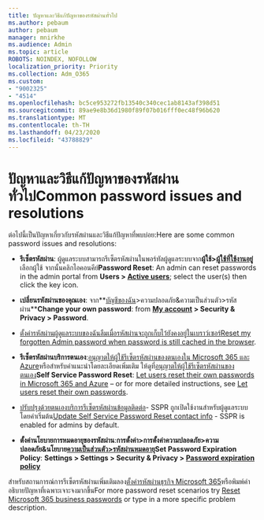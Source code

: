```yaml
---
title: ปัญหาและวิธีแก้ปัญหาของรหัสผ่านทั่วไป
ms.author: pebaum
author: pebaum
manager: mnirkhe
ms.audience: Admin
ms.topic: article
ROBOTS: NOINDEX, NOFOLLOW
localization_priority: Priority
ms.collection: Adm_O365
ms.custom:
- "9002325"
- "4514"
ms.openlocfilehash: bc5ce953272fb13540c340cec1ab8143af398d51
ms.sourcegitcommit: 89ae9e8b36d1980f89f07b016fff0ec48f96b620
ms.translationtype: MT
ms.contentlocale: th-TH
ms.lasthandoff: 04/23/2020
ms.locfileid: "43788829"
---
```

# <a name="common-password-issues-and-resolutions"></a><span data-ttu-id="1d93e-102">ปัญหาและวิธีแก้ปัญหาของรหัสผ่านทั่วไป</span><span class="sxs-lookup"><span data-stu-id="1d93e-102">Common password issues and resolutions</span></span>

<span data-ttu-id="1d93e-103">ต่อไปนี้เป็นปัญหาเกี่ยวกับรหัสผ่านและวิธีแก้ปัญหาที่พบบ่อย:</span><span class="sxs-lookup"><span data-stu-id="1d93e-103">Here are some common password issues and resolutions:</span></span>

- <span data-ttu-id="1d93e-104">**รีเซ็ตรหัสผ่าน**: ผู้ดูแลระบบสามารถรีเซ็ตรหัสผ่านในพอร์ทัลผู้ดูแลระบบจาก**ผู้ใช้>[ผู้ใช้ที่ใช้งานอยู่](https://portal.office.com/adminportal/home#/users)** เลือกผู้ใช้ จากนั้นคลิกไอคอนคีย์</span><span class="sxs-lookup"><span data-stu-id="1d93e-104">**Password Reset**: An admin can reset passwords in the admin portal from **Users > [Active users](https://portal.office.com/adminportal/home#/users)**; select the user(s) then click the key icon.</span></span>

- <span data-ttu-id="1d93e-105">**เปลี่ยนรหัสผ่านของคุณเอง**: จาก**[บัญชีของฉัน](https://portal.office.com/account/#home)>ความปลอดภัย&ความเป็นส่วนตัว>รหัสผ่าน**</span><span class="sxs-lookup"><span data-stu-id="1d93e-105">**Change your own password**:  from  **[My account](https://portal.office.com/account/#home) >  Security & Privacy > Password**.</span></span>

- <span data-ttu-id="1d93e-106">[ตั้งค่ารหัสผ่านผู้ดูแลระบบของฉันลืมเมื่อรหัสผ่านจะถูกเก็บไว้ยังคงอยู่ในเบราว์เซอร์](https://docs.microsoft.com/microsoft-365/admin/add-users/reset-passwords?view=o365-worldwide#reset-my-office-365-tenant-admin-password)</span><span class="sxs-lookup"><span data-stu-id="1d93e-106">[Reset my forgotten Admin password when password is still cached in the browser](https://docs.microsoft.com/microsoft-365/admin/add-users/reset-passwords?view=o365-worldwide#reset-my-office-365-tenant-admin-password).</span></span>

- <span data-ttu-id="1d93e-107">**รีเซ็ตรหัสผ่านบริการตนเอง**:[อนุญาตให้ผู้ใช้รีเซ็ตรหัสผ่านของตนเองใน Microsoft 365 และ Azure](https://portal.office.com/adminportal/home#/SettingsMultiPivot/:/Settings/L1/SelfServiceReset)หรือสําหรับคําแนะนําโดยละเอียดเพิ่มเติม ให้ดูที่[อนุญาตให้ผู้ใช้รีเซ็ตรหัสผ่านของตนเอง](https://docs.microsoft.com/microsoft-365/admin/add-users/let-users-reset-passwords)</span><span class="sxs-lookup"><span data-stu-id="1d93e-107">**Self Service Password Reset**: [Let users reset their own passwords in Microsoft 365 and Azure](https://portal.office.com/adminportal/home#/SettingsMultiPivot/:/Settings/L1/SelfServiceReset) – or for more detailed instructions, see [Let users reset their own passwords](https://docs.microsoft.com/microsoft-365/admin/add-users/let-users-reset-passwords).</span></span>

- <span data-ttu-id="1d93e-108">[ปรับปรุงด้วยตนเองบริการรีเซ็ตรหัสผ่านข้อมูลติดต่อ](https://go.microsoft.com/fwlink/?linkid=849451)- SSPR ถูกเปิดใช้งานสําหรับผู้ดูแลระบบโดยค่าเริ่มต้น</span><span class="sxs-lookup"><span data-stu-id="1d93e-108">[Update Self Service Password Reset contact info](https://go.microsoft.com/fwlink/?linkid=849451) - SSPR is enabled for admins by default.</span></span> 

- <span data-ttu-id="1d93e-109">**ตั้งค่านโยบายการหมดอายุของรหัสผ่าน**:**การตั้งค่า>การตั้งค่าความปลอดภัย>ความปลอดภัย&นโยบาย[ความเป็นส่วนตัว>รหัสผ่านหมดอายุ](https://admin.microsoft.com/AdminPortal/Home#/SettingsMultiPivot/:/Settings/L1/PasswordPolicy)**</span><span class="sxs-lookup"><span data-stu-id="1d93e-109">**Set Password Expiration Policy**: **Settings > Settings > Security & Privacy > [Password expiration policy](https://admin.microsoft.com/AdminPortal/Home#/SettingsMultiPivot/:/Settings/L1/PasswordPolicy)**</span></span>

<span data-ttu-id="1d93e-110">สําหรับสถานการณ์การรีเซ็ตรหัสผ่านเพิ่มเติมลอง[ตั้งค่ารหัสผ่านธุรกิจ Microsoft 365](https://docs.microsoft.com/microsoft-365/admin/add-users/reset-passwords)หรือพิมพ์คําอธิบายปัญหาที่เฉพาะเจาะจงมากขึ้น</span><span class="sxs-lookup"><span data-stu-id="1d93e-110">For more password reset scenarios try [Reset Microsoft 365 business passwords](https://docs.microsoft.com/microsoft-365/admin/add-users/reset-passwords) or type in a more specific problem description.</span></span>
